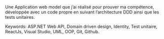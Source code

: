 Une Application web model que j’ai réalisé pour prouver ma compétence, développée avec un code propre en suivant l’architecture DDD ainsi que les tests unitaires. 

Keywords:  ASP.NET Web API, Domain driven design, Identity, Test unitaire, ReactJs, Visual Studio, UML, OOP, Git, Github.


